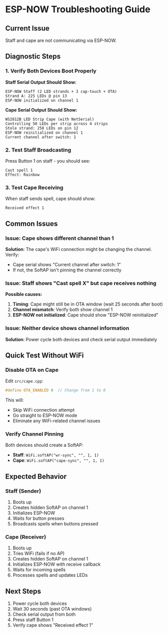 # ESP-NOW Troubleshooting Guide

## Current Issue
Staff and cape are not communicating via ESP-NOW.

## Diagnostic Steps

### 1. Verify Both Devices Boot Properly
**Staff Serial Output Should Show:**
```
ESP-NOW Staff (2 LED strands + 3 cap-touch + OTA)
Strand A: 225 LEDs @ pin 13
ESP-NOW initialized on channel 1
```

**Cape Serial Output Should Show:**
```
WS2812B LED Strip Cape (with NetSerial)
Controlling 50 LEDs per strip across 4 strips
Stole strand: 250 LEDs on pin 12
ESP-NOW reinitialized on channel 1
Current channel after switch: 1
```

### 2. Test Staff Broadcasting
Press Button 1 on staff - you should see:
```
Cast spell 1
Effect: Rainbow
```

### 3. Test Cape Receiving
When staff sends spell, cape should show:
```
Received effect 1
```

## Common Issues

### Issue: Cape shows different channel than 1
**Solution**: The cape's WiFi connection might be changing the channel. Verify:
- Cape serial shows "Current channel after switch: 1"
- If not, the SoftAP isn't pinning the channel correctly

### Issue: Staff shows "Cast spell X" but cape receives nothing
**Possible causes:**
1. **Timing**: Cape might still be in OTA window (wait 25 seconds after boot)
2. **Channel mismatch**: Verify both show channel 1
3. **ESP-NOW not initialized**: Cape should show "ESP-NOW reinitialized"

### Issue: Neither device shows channel information
**Solution**: Power cycle both devices and check serial output immediately

## Quick Test Without WiFi

### Disable OTA on Cape
Edit `src/cape.cpp`:
```cpp
#define OTA_ENABLED 0  // Change from 1 to 0
```

This will:
- Skip WiFi connection attempt
- Go straight to ESP-NOW mode
- Eliminate any WiFi-related channel issues

### Verify Channel Pinning
Both devices should create a SoftAP:
- **Staff**: `WiFi.softAP("wr-sync", "", 1, 1)`
- **Cape**: `WiFi.softAP("cape-sync", "", 1, 1)`

## Expected Behavior

### Staff (Sender)
1. Boots up
2. Creates hidden SoftAP on channel 1
3. Initializes ESP-NOW
4. Waits for button presses
5. Broadcasts spells when buttons pressed

### Cape (Receiver)
1. Boots up
2. Tries WiFi (fails if no AP)
3. Creates hidden SoftAP on channel 1
4. Initializes ESP-NOW with receive callback
5. Waits for incoming spells
6. Processes spells and updates LEDs

## Next Steps
1. Power cycle both devices
2. Wait 30 seconds (past OTA windows)
3. Check serial output from both
4. Press staff Button 1
5. Verify cape shows "Received effect 1"
